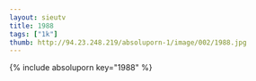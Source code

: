 ```yaml
--- 
layout: sieutv
title: 1988
tags: ["1k"]
thumb: http://94.23.248.219/absoluporn-1/image/002/1988.jpg
---
```

{% include absoluporn key="1988" %} 
